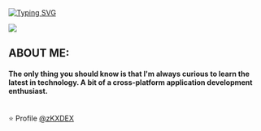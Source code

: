 <a href="https://git.io/typing-svg">
  <img src="https://readme-typing-svg.herokuapp.com?font=Fira+Code&weight=700&size=30&pause=1000&color=F70030&vCenter=true&random=false&width=435&lines=Kind+Rewards%F0%9F%99%8F;I'm+kdex!;Software+Developer" alt="Typing SVG" />
</a>

![](https://media.discordapp.net/attachments/826854221625163788/1182172439308947536/image.png?ex=6583bae1&is=657145e1&hm=838dd2237734342e0d4bae9fd352465bd436988e64d2221eb26af156164ed69b&=&format=webp&quality=lossless)

## ABOUT ME: 

#### The only thing you should know is that I'm always curious to learn the latest in technology. A bit of a cross-platform application development enthusiast. <br><br>

⭐️ Profile [@zKXDEX](https://github.com/zKXDEX)
